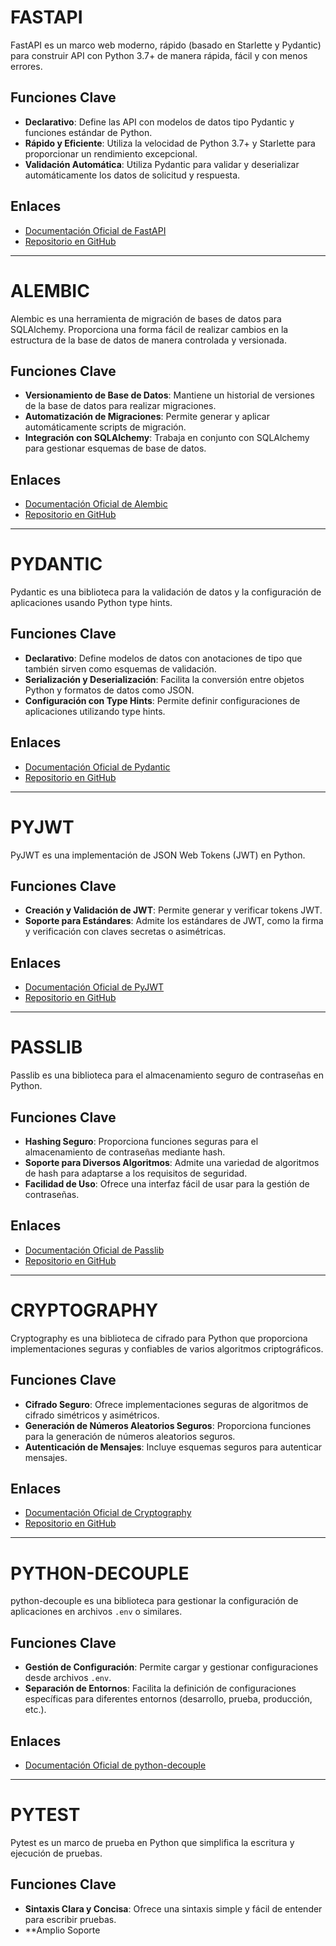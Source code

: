 # FASTAPI

FastAPI es un marco web moderno, rápido (basado en Starlette y Pydantic) para construir API con Python 3.7+ de manera rápida, fácil y con menos errores.

## Funciones Clave

- **Declarativo**: Define las API con modelos de datos tipo Pydantic y funciones estándar de Python.
- **Rápido y Eficiente**: Utiliza la velocidad de Python 3.7+ y Starlette para proporcionar un rendimiento excepcional.
- **Validación Automática**: Utiliza Pydantic para validar y deserializar automáticamente los datos de solicitud y respuesta.

## Enlaces

- [Documentación Oficial de FastAPI](https://fastapi.tiangolo.com/)
- [Repositorio en GitHub](https://github.com/tiangolo/fastapi)

---

# ALEMBIC

Alembic es una herramienta de migración de bases de datos para SQLAlchemy. Proporciona una forma fácil de realizar cambios en la estructura de la base de datos de manera controlada y versionada.

## Funciones Clave

- **Versionamiento de Base de Datos**: Mantiene un historial de versiones de la base de datos para realizar migraciones.
- **Automatización de Migraciones**: Permite generar y aplicar automáticamente scripts de migración.
- **Integración con SQLAlchemy**: Trabaja en conjunto con SQLAlchemy para gestionar esquemas de base de datos.

## Enlaces

- [Documentación Oficial de Alembic](https://alembic.sqlalchemy.org/en/latest/)
- [Repositorio en GitHub](https://github.com/sqlalchemy/alembic)

---

# PYDANTIC

Pydantic es una biblioteca para la validación de datos y la configuración de aplicaciones usando Python type hints.

## Funciones Clave

- **Declarativo**: Define modelos de datos con anotaciones de tipo que también sirven como esquemas de validación.
- **Serialización y Deserialización**: Facilita la conversión entre objetos Python y formatos de datos como JSON.
- **Configuración con Type Hints**: Permite definir configuraciones de aplicaciones utilizando type hints.

## Enlaces

- [Documentación Oficial de Pydantic](https://pydantic-docs.helpmanual.io/)
- [Repositorio en GitHub](https://github.com/samuelcolvin/pydantic)

---

# PYJWT

PyJWT es una implementación de JSON Web Tokens (JWT) en Python.

## Funciones Clave

- **Creación y Validación de JWT**: Permite generar y verificar tokens JWT.
- **Soporte para Estándares**: Admite los estándares de JWT, como la firma y verificación con claves secretas o asimétricas.

## Enlaces

- [Documentación Oficial de PyJWT](https://pyjwt.readthedocs.io/en/stable/)
- [Repositorio en GitHub](https://github.com/jpadilla/pyjwt)

---

# PASSLIB

Passlib es una biblioteca para el almacenamiento seguro de contraseñas en Python.

## Funciones Clave

- **Hashing Seguro**: Proporciona funciones seguras para el almacenamiento de contraseñas mediante hash.
- **Soporte para Diversos Algoritmos**: Admite una variedad de algoritmos de hash para adaptarse a los requisitos de seguridad.
- **Facilidad de Uso**: Ofrece una interfaz fácil de usar para la gestión de contraseñas.

## Enlaces

- [Documentación Oficial de Passlib](https://passlib.readthedocs.io/en/stable/)
- [Repositorio en GitHub](https://github.com/hynek/structlog)

---

# CRYPTOGRAPHY

Cryptography es una biblioteca de cifrado para Python que proporciona implementaciones seguras y confiables de varios algoritmos criptográficos.

## Funciones Clave

- **Cifrado Seguro**: Ofrece implementaciones seguras de algoritmos de cifrado simétricos y asimétricos.
- **Generación de Números Aleatorios Seguros**: Proporciona funciones para la generación de números aleatorios seguros.
- **Autenticación de Mensajes**: Incluye esquemas seguros para autenticar mensajes.

## Enlaces

- [Documentación Oficial de Cryptography](https://cryptography.io/en/latest/)
- [Repositorio en GitHub](https://github.com/pyca/cryptography)

---

# PYTHON-DECOUPLE

python-decouple es una biblioteca para gestionar la configuración de aplicaciones en archivos `.env` o similares.

## Funciones Clave

- **Gestión de Configuración**: Permite cargar y gestionar configuraciones desde archivos `.env`.
- **Separación de Entornos**: Facilita la definición de configuraciones específicas para diferentes entornos (desarrollo, prueba, producción, etc.).

## Enlaces

- [Documentación Oficial de python-decouple](https://github.com/henriquebastos/python-decouple)

---

# PYTEST

Pytest es un marco de prueba en Python que simplifica la escritura y ejecución de pruebas.

## Funciones Clave

- **Sintaxis Clara y Concisa**: Ofrece una sintaxis simple y fácil de entender para escribir pruebas.
- **Amplio Soporte
